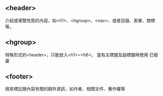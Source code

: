 ## \<header>
介紹或導覽性質的內容，如\<h1>、\<hgroup>、\<nav>、或者目錄、表單、商標等。

## \<hgroup>
特殊形式的\<header>，只能放入\<h1>~\<h6>。
當有主標題及副標題時使用
已廢棄

## \<footer>
用來標記跟內容有關的額外資訊，如作者、相關文件、著作權等